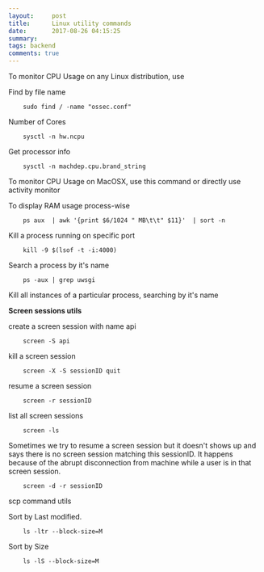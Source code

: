 ```yaml
---
layout:     post
title:      Linux utility commands
date:       2017-08-26 04:15:25
summary:   
tags: backend
comments: true
---
```


To monitor CPU Usage on any Linux distribution, use

<script src="https://gist.github.com/x0v/1da78328ab5ad53ede03f9e8bdd78863.js"></script>

<!--break-->

Find by file name

        sudo find / -name "ossec.conf"

Number of Cores

        sysctl -n hw.ncpu

Get processor info
  
        sysctl -n machdep.cpu.brand_string

To monitor CPU Usage on MacOSX, use this command or directly use activity monitor

<script src="https://gist.github.com/x0v/e1d168fae1eeff2475bf994dd3987588.js"></script>

To display RAM usage process-wise

        ps aux  | awk '{print $6/1024 " MB\t\t" $11}'  | sort -n

Kill a process running on specific port

        kill -9 $(lsof -t -i:4000)

Search a process by it's name

        ps -aux | grep uwsgi

Kill all instances of a particular process, searching by it's name

<script src="https://gist.github.com/x0v/c9a2a082d6f67a4c5ce885a49d3b3f96.js"></script>        

        
**Screen sessions utils**

create a screen session with name api

        screen -S api
    
kill a screen session

        screen -X -S sessionID quit
    
resume a screen session

        screen -r sessionID
    
list all screen sessions

        screen -ls
    

Sometimes we try to resume a screen session but it doesn't shows up and says there is no screen session matching this sessionID. It happens because of the abrupt disconnection from machine while a user is in that screen session.


        screen -d -r sessionID
    
scp command utils
    
<script src="https://gist.github.com/x0v/eed9f37c15a2a1c250de1f7d74471b23.js"></script>

Sort by Last modified.

        ls -ltr --block-size=M
        
Sort by Size

        ls -lS --block-size=M



